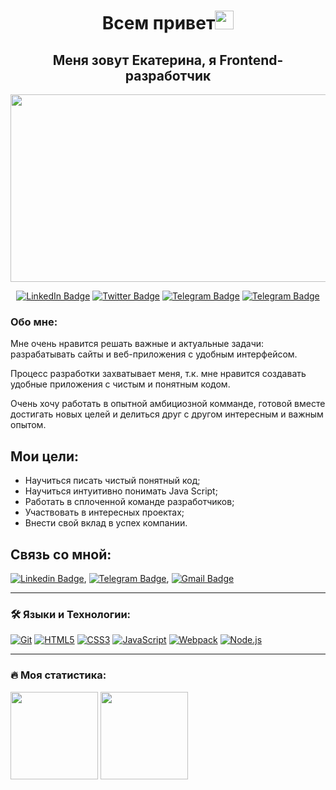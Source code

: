 <h1 align="center">Всем привет<img src="https://media.giphy.com/media/hvRJCLFzcasrR4ia7z/giphy.gif" height="30px"></h1>
<h2 align="center">Меня зовут Екатерина, я Frontend-разработчик</h2>
<p align="center"><img src="https://media.giphy.com/media/dWesBcTLavkZuG35MI/giphy.gif" width="600" height="300"/></p>

<p align="center">
<a href="https://www.linkedin.com/in/kate-iurkova/"><img src="https://img.shields.io/badge/LinkedIn-blue?style=for-the-badge&logo=linkedin&logoColor=white" alt="LinkedIn Badge"></a>
<a href="https://twitter.com/Chertaika"><img src="https://img.shields.io/badge/Twitter-blue?style=for-the-badge&logo=twitter&logoColor=white" alt="Twitter Badge"></a>
<a href="https://t.me/vexer"><img src="https://img.shields.io/badge/Telegram-blue?style=for-the-badge&logo=telegram&logoColor=white" alt="Telegram Badge"></a>
<a href="mailto:chertaika@gmail.com"><img src="https://img.shields.io/badge/Gmail-red?style=for-the-badge&logo=gmail&logoColor=white" alt="Telegram Badge"></a>
</p>

### Обо мне:

Мне очень нравится решать важные и актуальные задачи: разрабатывать сайты и веб-приложения с удобным интерфейсом.

Процесс разработки захватывает меня, т.к. мне нравится создавать удобные приложения с чистым и понятным кодом.

Очень хочу работать в опытной амбициозной комманде, готовой вместе достигать новых целей и делиться друг с другом интересным и важным опытом.

## Мои цели:
- Научиться писать чистый понятный код;
- Научиться интуитивно понимать Java Script;
- Работать в сплоченной команде разработчиков;
- Участвовать в интересных проектах;
- Внести свой вклад в успех компании.

  
## Cвязь со мной: 

[![Linkedin Badge](https://img.shields.io/badge/-LinkedIn-blue?style=flat&logo=Linkedin&logoColor=white)](https://www.linkedin.com/in/kate-iurkova/), [![Telegram Badge](https://img.shields.io/badge/-Telegram-blue?style=flat&logo=Telegram&logoColor=white)](https://t.me/vexer), [![Gmail Badge](https://img.shields.io/badge/-Gmail-blue?style=flat&logo=gmail&logoColor=white)](mailto:chertaika@gmail.com)
  
---

### 🛠 Языки и Технологии:
[![Git](https://user-images.githubusercontent.com/86494748/128634186-d1b69fc3-322b-4344-89d0-615670eaaa93.png)](https://git-scm.com/)
[![HTML5](https://user-images.githubusercontent.com/86494748/128634189-e6ded326-aeb9-4f8d-8508-f0fcd7f1d891.png)](https://html5book.ru/html-html5/)
[![CSS3](https://user-images.githubusercontent.com/86494748/128634188-71178ce2-89cf-4283-9f5a-87ff5d3b4854.png)](https://html5book.ru/css-css3/)
[![JavaScript](https://user-images.githubusercontent.com/86494748/148681759-aea31033-3b1c-4687-a0e7-e5faeb06bf50.png)](https://262.ecma-international.org/)
[![Webpack](https://user-images.githubusercontent.com/86494748/148681761-05344a41-60b5-4018-a977-90b31df5fcdc.png)](https://webpack.js.org/)
[![Node.js](https://user-images.githubusercontent.com/86494748/158791550-15622b7d-b568-4c49-8bdd-b6732cb2869b.png)](https://nodejs.org/en/)

---

### 🔥 Моя статистика:
<img src="https://github-readme-stats-sigma-five.vercel.app/api?username=chertaika&show_icons=true" height="140px"/> <img src="https://github-readme-stats-sigma-five.vercel.app/api/top-langs/?username=chertaika&layout=compact" height="140px"/>

